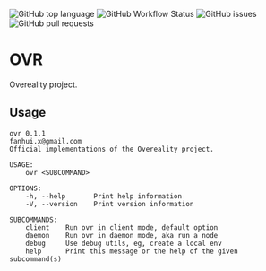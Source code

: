 ![GitHub top language](https://img.shields.io/github/languages/top/ccmlm/OVR)
![GitHub Workflow Status](https://img.shields.io/github/workflow/status/ccmlm/OVR/Rust)
![GitHub issues](https://img.shields.io/github/issues-raw/ccmlm/OVR)
![GitHub pull requests](https://img.shields.io/github/issues-pr-raw/ccmlm/OVR)

# OVR

Overeality project.

## Usage

```
ovr 0.1.1
fanhui.x@gmail.com
Official implementations of the Overeality project.

USAGE:
    ovr <SUBCOMMAND>

OPTIONS:
    -h, --help       Print help information
    -V, --version    Print version information

SUBCOMMANDS:
    client    Run ovr in client mode, default option
    daemon    Run ovr in daemon mode, aka run a node
    debug     Use debug utils, eg, create a local env
    help      Print this message or the help of the given subcommand(s)
```

